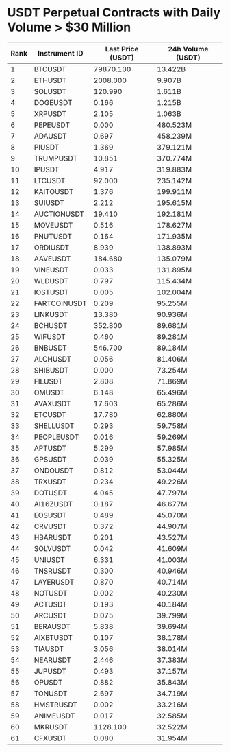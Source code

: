 # USDT Perpetual Contracts with Daily Volume > $30 Million

| Rank | Instrument ID | Last Price (USDT) | 24h Volume (USDT) |
|------|---------------|-------------------|-------------------|
| 1 | BTCUSDT | 79870.100 | 13.422B |
| 2 | ETHUSDT | 2008.000 | 9.907B |
| 3 | SOLUSDT | 120.990 | 1.611B |
| 4 | DOGEUSDT | 0.166 | 1.215B |
| 5 | XRPUSDT | 2.105 | 1.063B |
| 6 | PEPEUSDT | 0.000 | 480.523M |
| 7 | ADAUSDT | 0.697 | 458.239M |
| 8 | PIUSDT | 1.369 | 379.121M |
| 9 | TRUMPUSDT | 10.851 | 370.774M |
| 10 | IPUSDT | 4.917 | 319.883M |
| 11 | LTCUSDT | 92.000 | 235.142M |
| 12 | KAITOUSDT | 1.376 | 199.911M |
| 13 | SUIUSDT | 2.212 | 195.615M |
| 14 | AUCTIONUSDT | 19.410 | 192.181M |
| 15 | MOVEUSDT | 0.516 | 178.627M |
| 16 | PNUTUSDT | 0.164 | 171.935M |
| 17 | ORDIUSDT | 8.939 | 138.893M |
| 18 | AAVEUSDT | 184.680 | 135.079M |
| 19 | VINEUSDT | 0.033 | 131.895M |
| 20 | WLDUSDT | 0.797 | 115.434M |
| 21 | IOSTUSDT | 0.005 | 102.004M |
| 22 | FARTCOINUSDT | 0.209 | 95.255M |
| 23 | LINKUSDT | 13.380 | 90.936M |
| 24 | BCHUSDT | 352.800 | 89.681M |
| 25 | WIFUSDT | 0.460 | 89.281M |
| 26 | BNBUSDT | 546.700 | 89.184M |
| 27 | ALCHUSDT | 0.056 | 81.406M |
| 28 | SHIBUSDT | 0.000 | 73.254M |
| 29 | FILUSDT | 2.808 | 71.869M |
| 30 | OMUSDT | 6.148 | 65.496M |
| 31 | AVAXUSDT | 17.603 | 65.286M |
| 32 | ETCUSDT | 17.780 | 62.880M |
| 33 | SHELLUSDT | 0.293 | 59.758M |
| 34 | PEOPLEUSDT | 0.016 | 59.269M |
| 35 | APTUSDT | 5.299 | 57.985M |
| 36 | GPSUSDT | 0.039 | 55.325M |
| 37 | ONDOUSDT | 0.812 | 53.044M |
| 38 | TRXUSDT | 0.234 | 49.226M |
| 39 | DOTUSDT | 4.045 | 47.797M |
| 40 | AI16ZUSDT | 0.187 | 46.677M |
| 41 | EOSUSDT | 0.489 | 45.070M |
| 42 | CRVUSDT | 0.372 | 44.907M |
| 43 | HBARUSDT | 0.201 | 43.527M |
| 44 | SOLVUSDT | 0.042 | 41.609M |
| 45 | UNIUSDT | 6.331 | 41.003M |
| 46 | TNSRUSDT | 0.300 | 40.946M |
| 47 | LAYERUSDT | 0.870 | 40.714M |
| 48 | NOTUSDT | 0.002 | 40.230M |
| 49 | ACTUSDT | 0.193 | 40.184M |
| 50 | ARCUSDT | 0.075 | 39.799M |
| 51 | BERAUSDT | 5.838 | 39.694M |
| 52 | AIXBTUSDT | 0.107 | 38.178M |
| 53 | TIAUSDT | 3.056 | 38.014M |
| 54 | NEARUSDT | 2.446 | 37.383M |
| 55 | JUPUSDT | 0.493 | 37.157M |
| 56 | OPUSDT | 0.882 | 35.843M |
| 57 | TONUSDT | 2.697 | 34.719M |
| 58 | HMSTRUSDT | 0.002 | 33.216M |
| 59 | ANIMEUSDT | 0.017 | 32.585M |
| 60 | MKRUSDT | 1128.100 | 32.522M |
| 61 | CFXUSDT | 0.080 | 31.954M |
